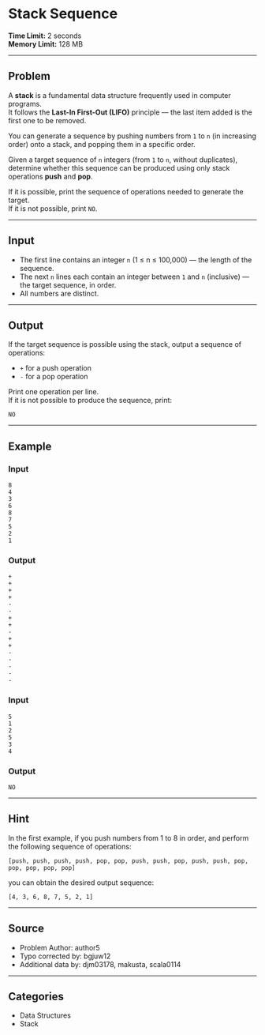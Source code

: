 # Stack Sequence

**Time Limit:** 2 seconds  
**Memory Limit:** 128 MB  

---

## Problem

A **stack** is a fundamental data structure frequently used in computer programs.  
It follows the **Last-In First-Out (LIFO)** principle — the last item added is the first one to be removed.

You can generate a sequence by pushing numbers from `1` to `n` (in increasing order) onto a stack, and popping them in a specific order.

Given a target sequence of `n` integers (from `1` to `n`, without duplicates), determine whether this sequence can be produced using only stack operations **push** and **pop**.

If it is possible, print the sequence of operations needed to generate the target.  
If it is not possible, print `NO`.

---

## Input

- The first line contains an integer `n` (1 ≤ n ≤ 100,000) — the length of the sequence.  
- The next `n` lines each contain an integer between `1` and `n` (inclusive) — the target sequence, in order.  
- All numbers are distinct.

---

## Output

If the target sequence is possible using the stack, output a sequence of operations:

- `+` for a push operation  
- `-` for a pop operation  

Print one operation per line.  
If it is not possible to produce the sequence, print:

```
NO
```

---

## Example

### Input
```
8
4
3
6
8
7
5
2
1
```

### Output
```
+
+
+
+
-
-
+
+
-
+
+
-
-
-
-
-
```

### Input
```
5
1
2
5
3
4
```

### Output
```
NO
```

---

## Hint

In the first example, if you push numbers from 1 to 8 in order, and perform the following sequence of operations:

```
[push, push, push, push, pop, pop, push, push, pop, push, push, pop, pop, pop, pop, pop]
```

you can obtain the desired output sequence:

```
[4, 3, 6, 8, 7, 5, 2, 1]
```

---

## Source

- Problem Author: author5  
- Typo corrected by: bgjuw12  
- Additional data by: djm03178, makusta, scala0114

---

## Categories

- Data Structures  
- Stack
